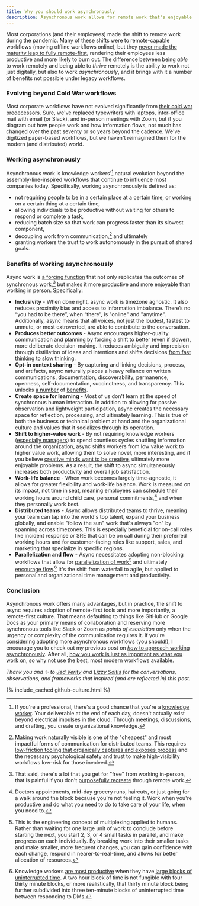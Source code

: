 ```yaml
---
title: Why you should work asynchronously
description: Asynchronous work allows for remote work that's enjoyable and that actually works. Async increases inclusivity, produces better outcomes, allows for opt-in context sharing, creates space for learning, shifts knowledge workers to higher value work, improves work-life balance, empowers distributed teams, and enables parallelization and flow.
---
```


Most corporations (and their employees) made the shift to remote work during the pandemic. Many of these shifts were to remote-capable workflows (moving offline workflows online), but they [never made the maturity leap to fully remote-first](https://ma.tt/2020/04/five-levels-of-autonomy/), rendering their employees less productive and more likely to burn out. The difference between being *able* to work remotely and being able to *thrive* remotely is the ability to work not just digitally, but also to work *asynchronously*, and it brings with it a number of benefits not possible under legacy workflows.

### Evolving beyond Cold War workflows

Most corporate workflows have not evolved significantly from [their cold war predecessors](https://ben.balter.com/2015/11/18/tools-to-empower-open-collaboration/). Sure, we've replaced typewriters with laptops, inter-office mail with email (or Slack), and in-person meetings with Zoom, but if you diagram out how people work and how information flows, not much has changed over the past seventy or so years beyond the cadence. We've digitized paper-based workflows, but we haven't reimagined them for the modern (and distributed) world.

### Working asynchronously

Asynchronous work is knowledge workers'[^5] natural evolution beyond the assembly-line-inspired workflows that continue to influence most companies today. Specifically, working asynchronously is defined as:

* not requiring people to be in a certain place at a certain time, or working on a certain thing at a certain time,
* allowing individuals to be productive without waiting for others to respond or complete a task, 
* reducing batch size so that work can progress faster than its slowest component, 
* decoupling work from communication,[^4] and ultimately
* granting workers the trust to work autonomously in the pursuit of shared goals.

### Benefits of working asynchronously 

Async work is [a forcing function](https://ben.balter.com/2015/09/21/open-source-behind-the-firewall/#how-you-work-is-as-important-as-what-you-work-on) that not only replicates the outcomes of synchronous work,[^6] but makes it more productive and more enjoyable than working in person. Specifically:

* **Inclusivity** - When done right, async work is timezone agnostic. It also reduces proximity bias and access to information imbalance. There’s no “you had to be there”, when “there”, is "online" and "anytime". Additionally, async means that all voices, not just the loudest, fastest to unmute, or most extroverted, are able to contribute to the conversation.
* **Produces better outcomes** - Async encourages higher-quality communication and planning by forcing a shift to better (even if slower), more deliberate decision-making. It reduces ambiguity and imprecision through distillation of ideas and intentions and shifts decisions [from fast thinking to slow thinking](https://www.amazon.com/Thinking-Fast-Slow-Daniel-Kahneman-ebook/dp/B00555X8OA/?tag=benbalter07-20).
* **Opt-in context sharing** - By capturing and linking decisions, process, and artifacts, async naturally places a heavy reliance on written communications, documentation, discoverability, permanence, openness, self-documentation, succinctness, and transparency. This unlocks [a number](https://ben.balter.com/2015/11/12/why-urls/#the-value-of-giving-concepts-urls) of [benefits](https://ben.balter.com/2022/02/16/leaders-show-their-work/#the-value-of-showing-your-work).
* **Create space for learning** - Most of us don't learn at the speed of synchronous human interaction. In addition to allowing for passive observation and lightweight participation, async creates the necessary space for reflection, processing, and ultimately learning. This is true of both the business or technical problem at hand and the organizational culture and values that it socializes through its operation.
* **Shift to higher-value work** - By not requiring knowledge workers ([especially managers](https://ben.balter.com/2012/12/16/deprecate-management/)) to spend countless cycles shuttling information around the organization, async shifts workers from low value work to higher value work, allowing them to solve novel, more interesting, and if you believe [creative minds want to be creative](https://ben.balter.com/2013/02/04/what-is-a-hacker/#the-hacker-way), ultimately more enjoyable problems. As a result, the shift to async simultaneously increases both productivity and overall job satisfaction.
* **Work-life balance** - When work becomes largely time-agnostic, it allows for greater flexibility and work-life balance. Work is measured on its impact, not time in seat, meaning employees can schedule their working hours around child care, personal commitments,[^3] and when they personally work best.
* **Distributed teams** - Async allows distributed teams to thrive, meaning your team can tap into the world's top talent, expand your business globally, and enable "follow the sun" work that's always "on" by spanning across timezones. This is especially beneficial for on-call roles like incident response or SRE that can be on call during their preferred working hours and for customer-facing roles like support, sales, and marketing that specialize in specific regions.
* **Parallelization and flow** - Async necessitates adopting non-blocking workflows that allow for [parallelization of work](https://remote.com/blog/why-you-should-be-doing-async-work)[^1] and ultimately [encourage flow](https://ben.balter.com/2020/03/18/tips-for-working-remotely/#1-prefer-asynchronous-communication).[^2] It's the shift from waterfall to agile, but applied to personal and organizational time management and productivity.

### Conclusion

Asynchronous work offers many advantages, but in practice, the shift to async requires adoption of remote-first tools and more importantly, a remote-first culture. That means defaulting to things like GitHub or Google Docs as your primary means of collaboration and reserving more synchronous tools like Slack or Zoom as *points of escalation* only when the urgency or complexity of the communication requires it. If you're considering adopting more asynchronous workflows (you should!), I encourage you to check out my previous post on [*how* to approach working asynchronously](https://ben.balter.com/2014/11/06/rules-of-communicating-at-github/). After all, [how you work is just as important as what you work on](https://ben.balter.com/2015/09/21/open-source-behind-the-firewall/#how-you-work-is-as-important-as-what-you-work-on), so why not use the best, most modern workflows available.

*Thank you and :sparkles: to [Jed Verity](https://github.com/glortho) and [Lizzy Soltis](https://github.com/lizzysoltis) for the conversations, observations, and frameworks that inspired (and are reflected in) this post.*

{% include_cached github-culture.html %}

[^1]: This is the engineering concept of multiplexing applied to humans. Rather than waiting for one large unit of work to conclude before starting the next, you start 2, 3, or 4 small tasks in parallel, and make progress on each individually. By breaking work into their smaller tasks and make smaller, more frequent changes, you can gain confidence with each change, respond in nearer-to-real-time, and allows for better allocation of resources.
[^2]: Knowledge workers [are most productive](https://en.wikipedia.org/wiki/Flow_(psychology)) when they have [large blocks of uninterrupted time](https://www.youtube.com/watch?v=noc-DKZoNGU). A two hour block of time is not fungible with four thirty minute blocks, or more realistically, that thirty minute block being further subdivided into three ten-minute blocks of uninterrupted time between responding to DMs. 
[^3]: Doctors appointments, mid-day grocery runs, haircuts, or just going for a walk around the block because you're not feeling it. Work when you're productive and do what you need to do to take care of your life, when you need to.
[^4]: Making work naturally visible is one of the "cheapest" and most impactful forms of communication for distributed teams. This requires [low-friction tooling that organically captures and exposes process](https://ben.balter.com/2015/11/18/tools-to-empower-open-collaboration/#tools-in-practice) and the necessary psychological safety and trust to make high-visibility workflows low-risk for those involved.
[^5]: If you're a professional, there's a good chance that you're a [knowledge worker](https://ben.balter.com/2015/11/12/why-urls/#knowledge-work-as-craft). Your deliverable at the end of each day, doesn’t actually exist beyond electrical impulses in the cloud. Through meetings, discussions, and drafting, you create organizational knowledge.
[^6]: That said, there's a lot that you get for "free" from working in-person, that is painful if you don't [purposefully recreate](https://ben.balter.com/2020/03/18/tips-for-working-remotely/) through remote work.